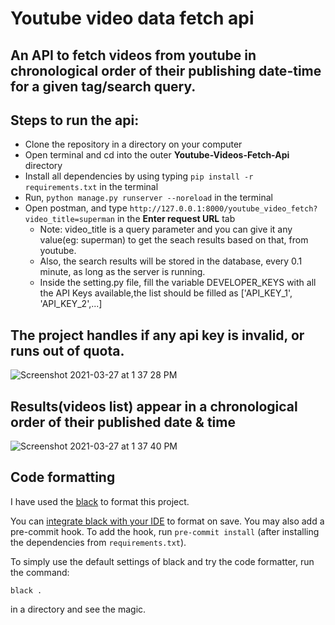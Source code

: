 # Youtube video data fetch api

## An API to fetch videos from youtube in chronological order of their publishing date-time for a given tag/search query.

## Steps to run the api:
  * Clone the repository in a directory on your computer
  * Open terminal and cd into the outer <b>Youtube-Videos-Fetch-Api</b> directory
  * Install all dependencies by using typing `pip install -r requirements.txt` in the terminal
  * Run, `python manage.py runserver --noreload` in the terminal
  * Open postman, and type `http://127.0.0.1:8000/youtube_video_fetch?video_title=superman` in the <b>Enter request URL</b> tab
    * Note: video_title is a query parameter and you can give it any value(eg: superman) to get the seach results based on that, from youtube.
    * Also, the search results will be stored in the database, every 0.1 minute, as long as the server is running.
    * Inside the setting.py file, fill the variable DEVELOPER_KEYS with all the API Keys available,the list should be filled as ['API_KEY_1', 'API_KEY_2',...]

## The project handles if any api key is invalid, or runs out of quota.

![Screenshot 2021-03-27 at 1 37 28 PM](https://user-images.githubusercontent.com/31995793/112714699-94da3600-8f01-11eb-8494-02c406b1956c.png)

## Results(videos list) appear in a chronological order of their published date & time
![Screenshot 2021-03-27 at 1 37 40 PM](https://user-images.githubusercontent.com/31995793/112714706-9ad01700-8f01-11eb-96a9-789845aba6bc.png)

 
## Code formatting

I have used the [black](https://black.readthedocs.io/en/stable/) to format this project.

You can [integrate black with your IDE](https://black.readthedocs.io/en/stable/editor_integration.html) to format on save. You may also add a pre-commit hook. To add the hook, run `pre-commit install` (after installing the dependencies from `requirements.txt`).

To simply use the default settings of black and try the code formatter, run the command:
```
black .
```
in a directory and see the magic.
